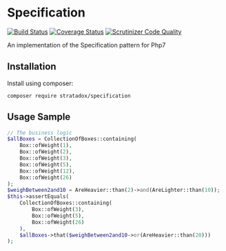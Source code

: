 # Specification 

[![Build Status](https://travis-ci.org/Stratadox/Specification.svg?branch=master)](https://travis-ci.org/Stratadox/Specification)
[![Coverage Status](https://coveralls.io/repos/github/Stratadox/Specification/badge.svg?branch=master)](https://coveralls.io/github/Stratadox/Specification?branch=master)
[![Scrutinizer Code Quality](https://scrutinizer-ci.com/g/Stratadox/Specification/badges/quality-score.png?b=master)](https://scrutinizer-ci.com/g/Stratadox/Specification/?branch=master)

An implementation of the Specification pattern for Php7

## Installation

Install using composer:

```
composer require stratadox/specification
```


## Usage Sample

```php
// The business logic
$allBoxes = CollectionOfBoxes::containing(
    Box::ofWeight(1),
    Box::ofWeight(2),
    Box::ofWeight(3),
    Box::ofWeight(5),
    Box::ofWeight(12),
    Box::ofWeight(26)
);
$weighBetween2and10 = AreHeavier::than(2)->and(AreLighter::than(10));
$this->assertEquals(
    CollectionOfBoxes::containing(
        Box::ofWeight(3),
        Box::ofWeight(5),
        Box::ofWeight(26)
    ),
    $allBoxes->that($weighBetween2and10->or(AreHeavier::than(20)))
);

```
